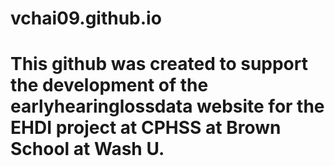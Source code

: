 # vchai09.github.io
# This github was created to support the development of the earlyhearinglossdata website for the EHDI project at CPHSS at Brown School at Wash U. 
